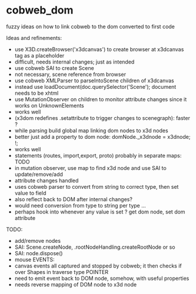 # cobweb_dom
fuzzy ideas on how to link cobweb to the dom converted to first code

Ideas and refinements:

- use X3D.createBrowser('x3dcanvas') to create browser at x3dcanvas tag as a placeholder
 - difficult, needs internal changes; just <x3d> as intended
- use cobweb SAI to create Scene
 - not necessary, scene reference from browser
- use cobweb XMLParser to parseIntoScene children of x3dcanvas
 - instead use loadDocument(doc.querySelector('Scene'); document needs to be xhtml
- use MutationObserver on children to monitor attribute changes since it works on UnknownElements
 - works well
- (x3dom redefines .setattribute to trigger changes to scenegraph): faster ?
- while parsing build global map linking dom nodes to x3d nodes
- better just add a property to dom node: domNode._x3dnode = x3dnode; !;
 - works well
- statements (routes, import,export, proto) probably in separate maps: TODO
- in mutation observer, use map to find x3d node and use SAI to update/remove/add
 - attribute changes handled
 - uses cobweb parser to convert from string to correct type, then set value to field
 - also reflect back to DOM after internal changes?
 - would need conversion from type to string per type ...
 - perhaps hook into whenever any value is set ? get dom node, set dom attribute

TODO:

- add/remove nodes
 - SAI: Scene.createNode, .rootNodeHandling.createRootNode or so
 - SAI: node.dispose()
- mouse EVENTS:
 - canvas events all captured and stopped by cobweb; it then checks if over Shapes in traverse type POINTER
 - need to emit event back to DOM node, somehow, with useful properties 
 - needs reverse mapping of DOM node to x3d node



